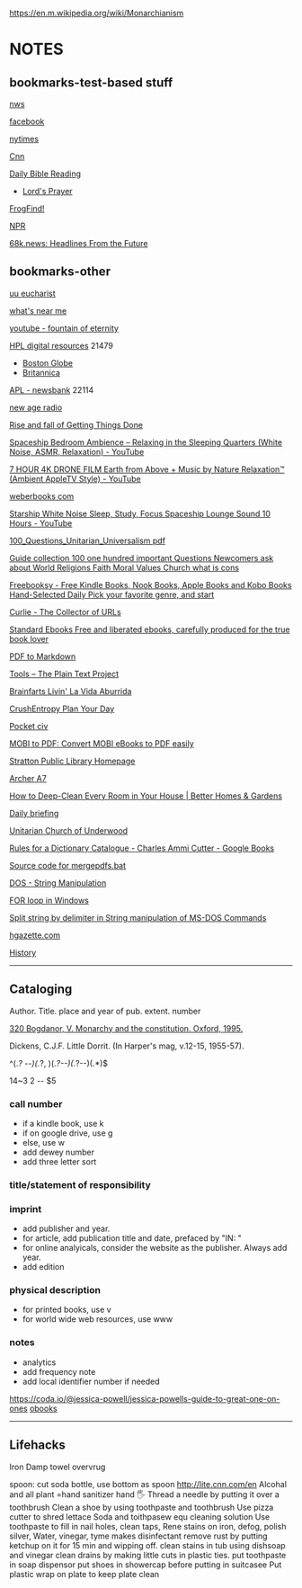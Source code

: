 https://en.m.wikipedia.org/wiki/Monarchianism


# NOTES
## bookmarks-test-based stuff

[nws](https://forecast.weather.gov/MapClick.php?lat=42.7843&lon=-71.0862&unit=0&lg=english&FcstType=text&TextType=1)

[facebook](https://mbasic.facebook.com/)

[nytimes](https://www.nytimes.com/timeswire)

[Cnn](https://lite.cnn.com/en)

[Daily Bible Reading](http://frogfind.com/read.php?a=https://www.biblegateway.com/reading-plans/bcp-daily-office/next?version=MSG)
- [Lord's Prayer](http://frogfind.com/read.php?a=https%3A%2F%2Fwww.biblegateway.com%2Fpassage%2F%3Fsearch%3Dmatthew+6%3A9-14%26version%3DMSG)

[FrogFind!](http://www.frogfind.com/)

[NPR](https://text.npr.org/)

[68k.news: Headlines From the Future](http://68k.news/)

## bookmarks-other

[uu eucharist](https://www.uumin.org/sam/writings/UUcommunion.htm)

[what's near me](https://whats-near.me/)

[youtube - fountain of eternity](https://www.youtube.com/watch?v=ewcO1MNyRME)

[HPL digital resources](https://haverhillpl.org/digital-resources/) 21479

- [Boston Globe](https://libraries.state.ma.us/login?db=pq_globe&locid=mlin_n_haverpub)
- [Britannica](https://libraries.state.ma.us/login?eburl=https%3A%2F%2Flibrary.eb.com&ebtarget=%2Flevels%2Freferencecenter&ebboatid=9265643)

[APL - newsbank](http://infoweb.newsbank.com/signin/AmesburyPublicLibrary) 22114

[new age radio](https://player.live365.com/a55861?l)

[Rise and fall of Getting Things Done](https://www.newyorker.com/tech/annals-of-technology/the-rise-and-fall-of-getting-things-done)

[Spaceship Bedroom Ambience – Relaxing in the Sleeping Quarters (White Noise, ASMR, Relaxation) - YouTube](https://www.youtube.com/watch?v=HFBjfzsOtx0)

[7 HOUR 4K DRONE FILM Earth from Above + Music by Nature Relaxation™ (Ambient AppleTV Style) - YouTube](https://www.youtube.com/watch?v=lM02vNMRRB0)

[weberbooks com](http://www.weberbooks.com/kindle/)

[Starship White Noise Sleep, Study, Focus Spaceship Lounge Sound 10 Hours - YouTube](https://www.youtube.com/watch?v=O7OWVgr67DM)

[100\_Questions\_Unitarian\_Universalism pdf](https://asuuc.net/wp-content/uploads/2018/07/100_Questions_Unitarian_Universalism.pdf)

[Guide collection 100 one hundred important Questions Newcomers ask about World Religions Faith Moral Values Church what is cons](http://www.uupuertorico.org/100_Questions_eng/100_Questions.html)

[Freebooksy - Free Kindle Books, Nook Books, Apple Books and Kobo Books Hand-Selected Daily Pick your favorite genre, and start](https://www.freebooksy.com/)

[Curlie - The Collector of URLs](https://curlie.org/)

[Standard Ebooks Free and liberated ebooks, carefully produced for the true book lover](https://standardebooks.org/)

[PDF to Markdown](https://pdf2md.morethan.io/)

[Tools – The Plain Text Project](https://plaintextproject.online/tools.html)

[Brainfarts Livin' La Vida Aburrida](https://web.archive.org/web/20031215180208/http://untitled.the-protagonist.net/)

[CrushEntropy Plan Your Day](https://crushentropy.com/plan)

[Pocket civ](http://www.backglass.org/scotts/games/PocketCiv/html/index.htm)

[MOBI to PDF: Convert MOBI eBooks to PDF easily](https://pdfcandy.com/mobi-to-pdf.html)

[Stratton Public Library Homepage](http://www.stratton.lib.me.us/#top)

[Archer A7](http://192.168.0.1/webpages/login.html?t=1565084106403)

[How to Deep-Clean Every Room in Your House | Better Homes & Gardens](https://www.bhg.com/homekeeping/house-cleaning/tips/how-to-deep-clean-your-house/#:~:text=How%20to%20Deep%20Clean%20Your%20House%201%20Brush,cycle%20on%20cold%2C...%206%20...%20%28more%20items%29%20)

[Daily briefing](https://theweek.com/10things)

[Unitarian Church of Underwood](https://www.ucofu.org/newcomers.php)

[Rules for a Dictionary Catalogue - Charles Ammi Cutter - Google Books](https://books.google.com/books?id=t1Xfj7wCbBMC&hl=en)

[Source code for mergepdfs.bat](https://www.robvanderwoude.com/sourcecode.php?src=mergepdfs_nt)

[DOS - String Manipulation](https://www.dostips.com/DtTipsStringManipulation.php)

[FOR loop in Windows](https://www.windows-commandline.com/windows-for-loop-examples/)

[Split string by delimiter in String manipulation of MS-DOS Commands](https://www.knowledgewalls.com/johnpeter/books/msdos-commands/split-string-by-delimiter)

[hgazette.com](https://www.hgazette.com/)

[History](http://www.freeland-holmes.lib.me.us/Board_Staff.html)

---

## Cataloging

Author.  Title.  place and year of pub.  extent.  number

[320  Bogdanor, V.  Monarchy and the constitution.  Oxford, 1995.](https://docs.google.com/document/d/1vq3dAzkiRCUxmWPsvdyg2NBzIzvTT1FTbSWpod-rOsI/edit?usp=sharing)

Dickens, C.J.F.  Little Dorrit.  (In Harper's mag, v.12-15, 1955-57).

^(.*? --)(.*?, )(.*?--)(.*?--)(.*)$

$1$4~$3~$2 -- $5

### call number
- if a kindle book, use k
- if on google drive, use g
- else, use w
- add dewey number
- add three letter sort

### title/statement of responsibility


### imprint
- add publisher and year. 
- for article, add publication title and date, prefaced by "IN: "
- for online analyicals, consider the website as the publisher. Always add year.
- add edition

### physical description

- for printed books, use v
- for world wide web resources, use www

### notes
- analytics
- add frequency note
- add local identifier number if needed


https://coda.io/@jessica-powell/jessica-powells-guide-to-great-one-on-ones
[obooks](https://www.obooko.com/)

---

## Lifehacks

Iron Damp towel overvrug 

spoon: cut soda bottle, use bottom as spoon
http://lite.cnn.com/en
Alcohal and all plant =hand sanitizer hand 🖐 
Thread a needle by putting it over a toothbrush
Clean a shoe by using toothpaste and toothbrush
Use pizza cutter to shred lettace
Soda and toithpasew equ cleaning solution
Use toothpaste to fill in nail holes, clean taps, Rene stains on iron, defog, polish silver, 
Water, vinegar, tyme makes disinfectant
remove rust by putting ketchup on it for 15 min and wipping off.
clean stains in tub using dishsoap and vinegar
clean drains by making little cuts in plastic ties.
put toothpaste in soap dispensor
put shoes in showercap before putting in suitcasee
Put plastic wrap on plate to keep plate clean


